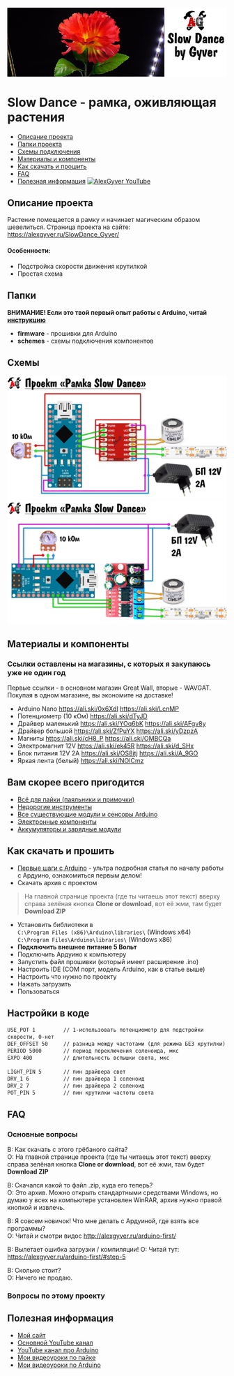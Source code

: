 ![PROJECT_PHOTO](https://github.com/AlexGyver/SlowDance_Gyver/blob/master/proj_img.jpg)
# Slow Dance - рамка, оживляющая растения
* [Описание проекта](#chapter-0)
* [Папки проекта](#chapter-1)
* [Схемы подключения](#chapter-2)
* [Материалы и компоненты](#chapter-3)
* [Как скачать и прошить](#chapter-4)
* [FAQ](#chapter-5)
* [Полезная информация](#chapter-6)
[![AlexGyver YouTube](http://alexgyver.ru/git_banner.jpg)](https://www.youtube.com/channel/UCgtAOyEQdAyjvm9ATCi_Aig?sub_confirmation=1)

<a id="chapter-0"></a>
## Описание проекта
Растение помещается в рамку и начинает магическим образом шевелиться.
Страница проекта на сайте: https://alexgyver.ru/SlowDance_Gyver/  
   
#### Особенности:
- Подстройка скорости движения крутилкой
- Простая схема

<a id="chapter-1"></a>
## Папки
**ВНИМАНИЕ! Если это твой первый опыт работы с Arduino, читай [инструкцию](#chapter-4)**
- **firmware** - прошивки для Arduino
- **schemes** - схемы подключения компонентов

<a id="chapter-2"></a>
## Схемы
![SCHEME](https://github.com/AlexGyver/SlowDance_Gyver/blob/master/schemes/scheme1.jpg)
![SCHEME](https://github.com/AlexGyver/SlowDance_Gyver/blob/master/schemes/scheme2.jpg)

<a id="chapter-3"></a>
## Материалы и компоненты
### Ссылки оставлены на магазины, с которых я закупаюсь уже не один год
Первые ссылки - в основном магазин Great Wall, вторые - WAVGAT. Покупая в одном магазине, вы экономите на доставке!
- Arduino Nano https://ali.ski/0x6XdI  https://ali.ski/LcnMP
- Потенциометр (10 кОм) https://ali.ski/dTyJD
- Драйвер маленький https://ali.ski/YOq6bK  https://ali.ski/AFgv8y
- Драйвер большой https://ali.ski/ZfPuYX  https://ali.ski/yDzpzA
- Магниты https://ali.ski/cH8_P  https://ali.ski/OMBCQa
- Электромагнит 12V https://ali.ski/ek45R  https://ali.ski/d_SHx
- Блок питания 12V 2A https://ali.ski/OS8itj  https://ali.ski/A_9GO
- Яркая лента (белый) https://ali.ski/NOICmz

## Вам скорее всего пригодится
* [Всё для пайки (паяльники и примочки)](http://alexgyver.ru/all-for-soldering/)
* [Недорогие инструменты](http://alexgyver.ru/my_instruments/)
* [Все существующие модули и сенсоры Arduino](http://alexgyver.ru/arduino_shop/)
* [Электронные компоненты](http://alexgyver.ru/electronics/)
* [Аккумуляторы и зарядные модули](http://alexgyver.ru/18650/)

<a id="chapter-4"></a>
## Как скачать и прошить
* [Первые шаги с Arduino](http://alexgyver.ru/arduino-first/) - ультра подробная статья по началу работы с Ардуино, ознакомиться первым делом!
* Скачать архив с проектом
> На главной странице проекта (где ты читаешь этот текст) вверху справа зелёная кнопка **Clone or download**, вот её жми, там будет **Download ZIP**
* Установить библиотеки в  
`C:\Program Files (x86)\Arduino\libraries\` (Windows x64)  
`C:\Program Files\Arduino\libraries\` (Windows x86)
* **Подключить внешнее питание 5 Вольт**
* Подключить Ардуино к компьютеру
* Запустить файл прошивки (который имеет расширение .ino)
* Настроить IDE (COM порт, модель Arduino, как в статье выше)
* Настроить что нужно по проекту
* Нажать загрузить
* Пользоваться  

## Настройки в коде
    USE_POT 1         // 1-использовать потенциометр для подстройки скорости, 0-нет
    DEF_OFFSET 50     // разница между частотами (для режима БЕЗ крутилки)
    PERIOD 5000       // период переключения соленоида, мкс
    EXPO 400          // длительность вспышки света, мкс

    LIGHT_PIN 5       // пин драйвера свет
    DRV_1 6           // пин драйвера 1 соленоид
    DRV_2 7           // пин драйвера 2 соленоид
    POT_PIN 5         // пин крутилки частоты света
	
<a id="chapter-5"></a>
## FAQ
### Основные вопросы
В: Как скачать с этого грёбаного сайта?  
О: На главной странице проекта (где ты читаешь этот текст) вверху справа зелёная кнопка **Clone or download**, вот её жми, там будет **Download ZIP**

В: Скачался какой то файл .zip, куда его теперь?  
О: Это архив. Можно открыть стандартными средствами Windows, но думаю у всех на компьютере установлен WinRAR, архив нужно правой кнопкой и извлечь.

В: Я совсем новичок! Что мне делать с Ардуиной, где взять все программы?  
О: Читай и смотри видос http://alexgyver.ru/arduino-first/

В: Вылетает ошибка загрузки / компиляции!
О: Читай тут: https://alexgyver.ru/arduino-first/#step-5

В: Сколько стоит?  
О: Ничего не продаю.

### Вопросы по этому проекту

<a id="chapter-6"></a>
## Полезная информация
* [Мой сайт](http://alexgyver.ru/)
* [Основной YouTube канал](https://www.youtube.com/channel/UCgtAOyEQdAyjvm9ATCi_Aig?sub_confirmation=1)
* [YouTube канал про Arduino](https://www.youtube.com/channel/UC4axiS76D784-ofoTdo5zOA?sub_confirmation=1)
* [Мои видеоуроки по пайке](https://www.youtube.com/playlist?list=PLOT_HeyBraBuMIwfSYu7kCKXxQGsUKcqR)
* [Мои видеоуроки по Arduino](http://alexgyver.ru/arduino_lessons/)